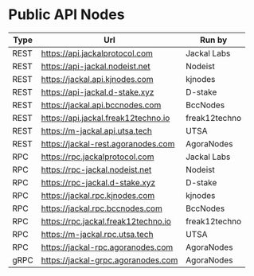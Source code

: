 # Public API Nodes

| Type | Url                                 | Run by        |
|------|-------------------------------------|---------------|
| REST | https://api.jackalprotocol.com      | Jackal Labs   |
| REST | https://api-jackal.nodeist.net      | Nodeist       |
| REST | https://jackal.api.kjnodes.com      | kjnodes       |
| REST | https://api-jackal.d-stake.xyz      | D-stake       |
| REST | https://jackal.api.bccnodes.com     | BccNodes      |
| REST | https://api.jackal.freak12techno.io | freak12techno |
| REST | https://m-jackal.api.utsa.tech      | UTSA          |
| REST | https://jackal-rest.agoranodes.com  | AgoraNodes    |
| RPC  | https://rpc.jackalprotocol.com      | Jackal Labs   |
| RPC  | https://rpc-jackal.nodeist.net      | Nodeist       |
| RPC  | https://rpc-jackal.d-stake.xyz      | D-stake       |
| RPC  | https://jackal.rpc.kjnodes.com      | kjnodes       |
| RPC  | https://jackal.rpc.bccnodes.com     | BccNodes      |
| RPC  | https://rpc.jackal.freak12techno.io | freak12techno |
| RPC  | https://m-jackal.rpc.utsa.tech      | UTSA          |
| RPC  | https://jackal-rpc.agoranodes.com   | AgoraNodes    |
| gRPC | https://jackal-grpc.agoranodes.com  | AgoraNodes    |
